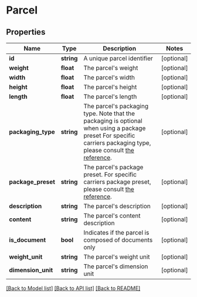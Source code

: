 # Parcel

## Properties
Name | Type | Description | Notes
------------ | ------------- | ------------- | -------------
**id** | **string** | A unique parcel identifier | [optional] 
**weight** | **float** | The parcel&#39;s weight | [optional] 
**width** | **float** | The parcel&#39;s width | [optional] 
**height** | **float** | The parcel&#39;s height | [optional] 
**length** | **float** | The parcel&#39;s length | [optional] 
**packaging_type** | **string** | The parcel&#39;s packaging type.  Note that the packaging is optional when using a package preset  For specific carriers packaging type, please consult [the reference](../Api/Utils.md#references). | [optional] 
**package_preset** | **string** | The parcel&#39;s package preset.  For specific carriers package preset, please consult [the reference](../Api/Utils.md#references). | [optional] 
**description** | **string** | The parcel&#39;s description | [optional] 
**content** | **string** | The parcel&#39;s content description | [optional] 
**is_document** | **bool** | Indicates if the parcel is composed of documents only | [optional] 
**weight_unit** | **string** | The parcel&#39;s weight unit | [optional] 
**dimension_unit** | **string** | The parcel&#39;s dimension unit | [optional] 

[[Back to Model list]](../../README.md#documentation-for-models) [[Back to API list]](../../README.md#documentation-for-api-endpoints) [[Back to README]](../../README.md)


